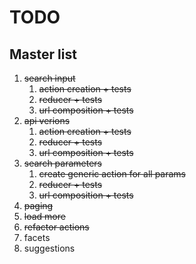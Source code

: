 # TODO

## Master list  
1. ~~search input~~
    1. ~~action creation + tests~~
    2. ~~reducer + tests~~
    3. ~~url composition + tests~~
2. ~~api verions~~
    1. ~~action creation + tests~~
    2. ~~reducer + tests~~
    3. ~~url composition + tests~~
3. ~~search parameters~~
    1. ~~create generic action for all params~~
    2. ~~reducer + tests~~
    3. ~~url composition + tests~~
4. ~~paging~~
5. ~~load more~~
5. ~~refactor actions~~
4. facets
5. suggestions
